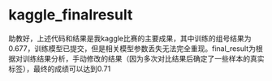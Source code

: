 # kaggle_finalresult
助教好，上述代码和结果是我kaggle比赛的主要成果，其中训练的组号结果为0.677，训练模型已提交，但是相关模型参数丢失无法完全重现。final_result为根据对训练结果分析，手动修改的结果（因为多次对比结果后确定了一些样本的真实标签），最终的成绩可以达到0.71
